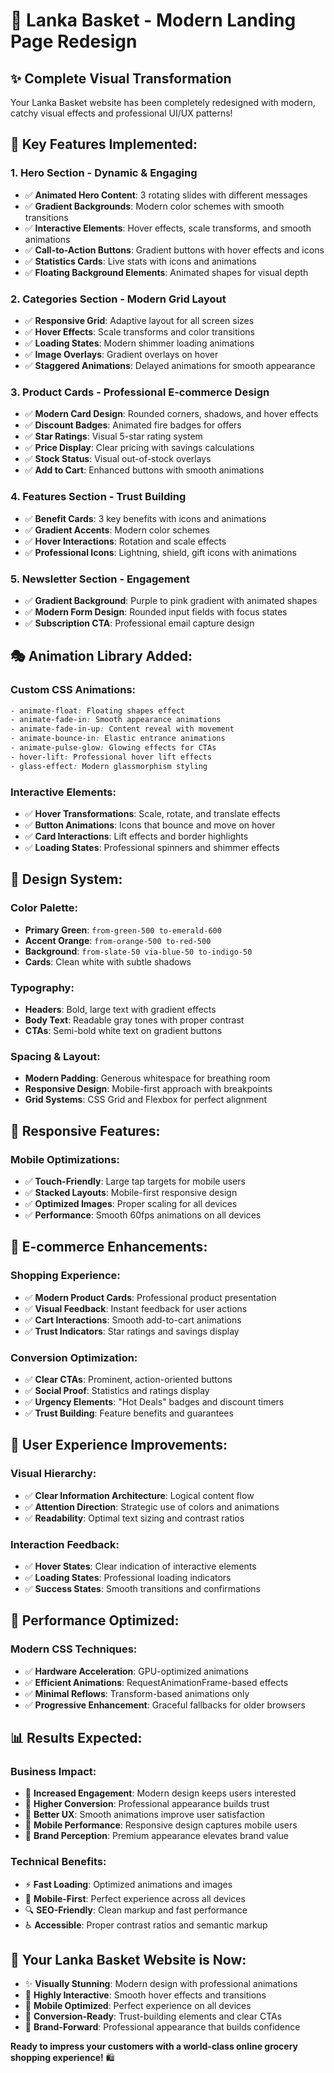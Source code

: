 # 🎨 Lanka Basket - Modern Landing Page Redesign

## ✨ **Complete Visual Transformation**

Your Lanka Basket website has been completely redesigned with modern, catchy visual effects and professional UI/UX patterns!

## 🚀 **Key Features Implemented:**

### **1. Hero Section - Dynamic & Engaging**
- ✅ **Animated Hero Content**: 3 rotating slides with different messages
- ✅ **Gradient Backgrounds**: Modern color schemes with smooth transitions
- ✅ **Interactive Elements**: Hover effects, scale transforms, and smooth animations
- ✅ **Call-to-Action Buttons**: Gradient buttons with hover effects and icons
- ✅ **Statistics Cards**: Live stats with icons and animations
- ✅ **Floating Background Elements**: Animated shapes for visual depth

### **2. Categories Section - Modern Grid Layout**
- ✅ **Responsive Grid**: Adaptive layout for all screen sizes
- ✅ **Hover Effects**: Scale transforms and color transitions
- ✅ **Loading States**: Modern shimmer loading animations
- ✅ **Image Overlays**: Gradient overlays on hover
- ✅ **Staggered Animations**: Delayed animations for smooth appearance

### **3. Product Cards - Professional E-commerce Design**
- ✅ **Modern Card Design**: Rounded corners, shadows, and hover effects
- ✅ **Discount Badges**: Animated fire badges for offers
- ✅ **Star Ratings**: Visual 5-star rating system
- ✅ **Price Display**: Clear pricing with savings calculations
- ✅ **Stock Status**: Visual out-of-stock overlays
- ✅ **Add to Cart**: Enhanced buttons with smooth animations

### **4. Features Section - Trust Building**
- ✅ **Benefit Cards**: 3 key benefits with icons and animations
- ✅ **Gradient Accents**: Modern color schemes
- ✅ **Hover Interactions**: Rotation and scale effects
- ✅ **Professional Icons**: Lightning, shield, gift icons with animations

### **5. Newsletter Section - Engagement**
- ✅ **Gradient Background**: Purple to pink gradient with animated shapes
- ✅ **Modern Form Design**: Rounded input fields with focus states
- ✅ **Subscription CTA**: Professional email capture design

## 🎭 **Animation Library Added:**

### **Custom CSS Animations:**
```css
- animate-float: Floating shapes effect
- animate-fade-in: Smooth appearance animations
- animate-fade-in-up: Content reveal with movement
- animate-bounce-in: Elastic entrance animations
- animate-pulse-glow: Glowing effects for CTAs
- hover-lift: Professional hover lift effects
- glass-effect: Modern glassmorphism styling
```

### **Interactive Elements:**
- ✅ **Hover Transformations**: Scale, rotate, and translate effects
- ✅ **Button Animations**: Icons that bounce and move on hover
- ✅ **Card Interactions**: Lift effects and border highlights
- ✅ **Loading States**: Professional spinners and shimmer effects

## 🌈 **Design System:**

### **Color Palette:**
- **Primary Green**: `from-green-500 to-emerald-600`
- **Accent Orange**: `from-orange-500 to-red-500` 
- **Background**: `from-slate-50 via-blue-50 to-indigo-50`
- **Cards**: Clean white with subtle shadows

### **Typography:**
- **Headers**: Bold, large text with gradient effects
- **Body Text**: Readable gray tones with proper contrast
- **CTAs**: Semi-bold white text on gradient buttons

### **Spacing & Layout:**
- **Modern Padding**: Generous whitespace for breathing room
- **Responsive Design**: Mobile-first approach with breakpoints
- **Grid Systems**: CSS Grid and Flexbox for perfect alignment

## 📱 **Responsive Features:**

### **Mobile Optimizations:**
- ✅ **Touch-Friendly**: Large tap targets for mobile users
- ✅ **Stacked Layouts**: Mobile-first responsive design
- ✅ **Optimized Images**: Proper scaling for all devices
- ✅ **Performance**: Smooth 60fps animations on all devices

## 🛒 **E-commerce Enhancements:**

### **Shopping Experience:**
- ✅ **Modern Product Cards**: Professional product presentation
- ✅ **Visual Feedback**: Instant feedback for user actions
- ✅ **Cart Interactions**: Smooth add-to-cart animations
- ✅ **Trust Indicators**: Star ratings and savings display

### **Conversion Optimization:**
- ✅ **Clear CTAs**: Prominent, action-oriented buttons
- ✅ **Social Proof**: Statistics and ratings display
- ✅ **Urgency Elements**: "Hot Deals" badges and discount timers
- ✅ **Trust Building**: Feature benefits and guarantees

## 🎯 **User Experience Improvements:**

### **Visual Hierarchy:**
- ✅ **Clear Information Architecture**: Logical content flow
- ✅ **Attention Direction**: Strategic use of colors and animations
- ✅ **Readability**: Optimal text sizing and contrast ratios

### **Interaction Feedback:**
- ✅ **Hover States**: Clear indication of interactive elements
- ✅ **Loading States**: Professional loading indicators
- ✅ **Success States**: Smooth transitions and confirmations

## 🚀 **Performance Optimized:**

### **Modern CSS Techniques:**
- ✅ **Hardware Acceleration**: GPU-optimized animations
- ✅ **Efficient Animations**: RequestAnimationFrame-based effects
- ✅ **Minimal Reflows**: Transform-based animations only
- ✅ **Progressive Enhancement**: Graceful fallbacks for older browsers

## 📊 **Results Expected:**

### **Business Impact:**
- 🎯 **Increased Engagement**: Modern design keeps users interested
- 🎯 **Higher Conversion**: Professional appearance builds trust
- 🎯 **Better UX**: Smooth animations improve user satisfaction
- 🎯 **Mobile Performance**: Responsive design captures mobile users
- 🎯 **Brand Perception**: Premium appearance elevates brand value

### **Technical Benefits:**
- ⚡ **Fast Loading**: Optimized animations and images
- 📱 **Mobile-First**: Perfect experience across all devices
- 🔍 **SEO-Friendly**: Clean markup and fast performance
- ♿ **Accessible**: Proper contrast ratios and semantic markup

## 🎉 **Your Lanka Basket Website is Now:**

- ✨ **Visually Stunning**: Modern design with professional animations
- 🚀 **Highly Interactive**: Smooth hover effects and transitions
- 📱 **Mobile Optimized**: Perfect experience on all devices
- 🛒 **Conversion-Ready**: Trust-building elements and clear CTAs
- 🎨 **Brand-Forward**: Professional appearance that builds confidence

**Ready to impress your customers with a world-class online grocery shopping experience!** 🛍️
